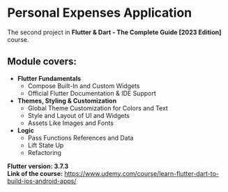 # Personal Expenses Application

The second project in **Flutter & Dart - The Complete Guide [2023 Edition]** course.

## Module covers:
* **Flutter Fundamentals**
  * Compose Built-In and Custom Widgets
  * Official Flutter Documentation & IDE Support
* **Themes, Styling & Customization**
  * Global Theme Customization for Colors and Text
  * Style and Layout of UI and Widgets
  * Assets Like Images and Fonts
* **Logic**
  * Pass Functions References and Data
  * Lift State Up
  * Refactoring

**Flutter version: 3.7.3**\
**Link of the course:** https://www.udemy.com/course/learn-flutter-dart-to-build-ios-android-apps/

